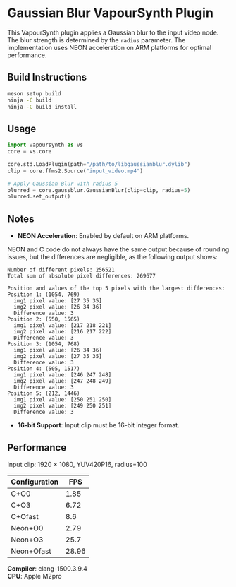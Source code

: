 # Gaussian Blur VapourSynth Plugin

This VapourSynth plugin applies a Gaussian blur to the input video node. The blur strength is determined by the `radius` parameter. The implementation uses NEON acceleration on ARM platforms for optimal performance.

## Build Instructions

```bash
meson setup build
ninja -C build
ninja -C build install
```

## Usage

```python
import vapoursynth as vs
core = vs.core

core.std.LoadPlugin(path="/path/to/libgaussianblur.dylib")
clip = core.ffms2.Source("input_video.mp4")

# Apply Gaussian Blur with radius 5
blurred = core.gaussblur.GaussianBlur(clip=clip, radius=5)
blurred.set_output()
```

## Notes

- **NEON Acceleration**: Enabled by default on ARM platforms.

NEON and C code do not always have the same output because of rounding issues, but the differences are negligible, as the following output shows:

```
Number of different pixels: 256521
Total sum of absolute pixel differences: 269677

Position and values of the top 5 pixels with the largest differences:
Position 1: (1054, 769)
  img1 pixel value: [27 35 35]
  img2 pixel value: [26 34 36]
  Difference value: 3
Position 2: (550, 1565)
  img1 pixel value: [217 218 221]
  img2 pixel value: [216 217 222]
  Difference value: 3
Position 3: (1054, 768)
  img1 pixel value: [26 34 36]
  img2 pixel value: [27 35 35]
  Difference value: 3
Position 4: (505, 1517)
  img1 pixel value: [246 247 248]
  img2 pixel value: [247 248 249]
  Difference value: 3
Position 5: (212, 1446)
  img1 pixel value: [250 251 250]
  img2 pixel value: [249 250 251]
  Difference value: 3
```

- **16-bit Support**: Input clip must be 16-bit integer format.


## Performance

Input clip: $1920$ $\times$ $1080$, YUV420P16, radius=100

| Configuration  | FPS    |
|----------------|--------|
| C+O0           | 1.85   |
| C+O3           | 6.72   |
| C+Ofast        | 8.6    |
| Neon+O0        | 2.79   |
| Neon+O3        | 25.7   |
| Neon+Ofast     | 28.96  |

**Compiler**: clang-1500.3.9.4  
**CPU**: Apple M2pro
